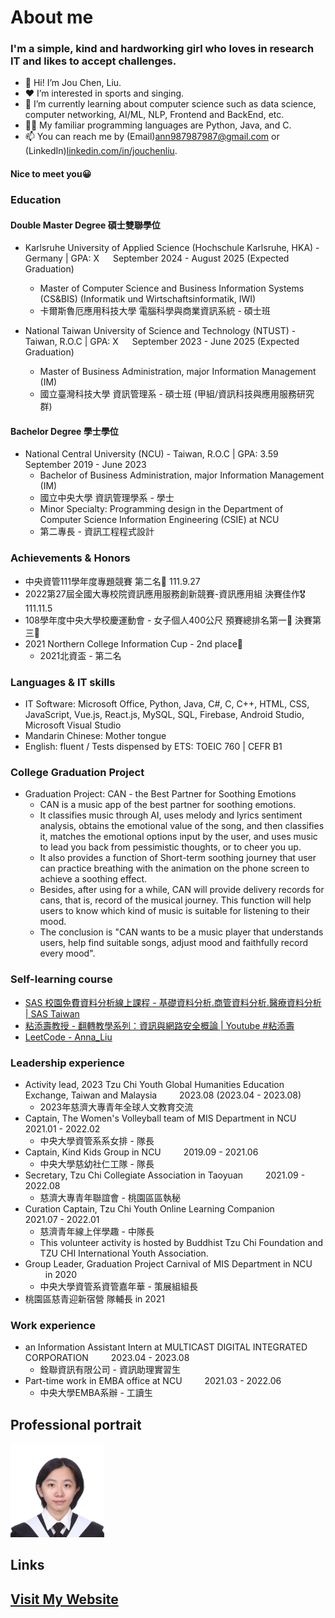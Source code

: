 # About me
### I'm a simple, kind and hardworking girl who loves in research IT and likes to accept challenges.
- 👋 Hi! I’m Jou Chen, Liu.
- ❤ I’m interested in sports and singing.
- 🌱 I’m currently learning about computer science such as data science, computer networking, AI/ML, NLP, Frontend and BackEnd, etc.
- 👩‍💻 My familiar programming languages are Python, Java, and C.
- 📫 You can reach me by (Email)ann987987987@gmail.com or (LinkedIn)[linkedin.com/in/jouchenliu](https://linkedin.com/in/jouchenliu).
#### Nice to meet you😀

### Education
#### Double Master Degree 碩士雙聯學位
* Karlsruhe University of Applied Science (Hochschule Karlsruhe, HKA) - Germany | GPA: X &emsp; September 2024 - August 2025 (Expected Graduation)
  - Master of Computer Science and Business Information Systems (CS&BIS) (Informatik und Wirtschaftsinformatik, IWI)
  - 卡爾斯魯厄應用科技大學 電腦科學與商業資訊系統 - 碩士班

* National Taiwan University of Science and Technology (NTUST) - Taiwan, R.O.C | GPA: X &emsp; September 2023 - June 2025 (Expected Graduation)
  - Master of Business Administration, major Information Management (IM)
  - 國立臺灣科技大學 資訊管理系 - 碩士班 (甲組/資訊科技與應用服務研究群)

#### Bachelor Degree 學士學位
* National Central University (NCU) - Taiwan, R.O.C | GPA: 3.59 &emsp; September 2019 - June 2023
  - Bachelor of Business Administration, major Information Management (IM)
  - 國立中央大學 資訊管理學系 - 學士
  - Minor Specialty: Programming design in the Department of Computer Science Information Engineering (CSIE) at NCU
  - 第二專長 - 資訊工程程式設計

### Achievements & Honors
* 中央資管111學年度專題競賽 第二名🥈 111.9.27
* 2022第27屆全國大專校院資訊應用服務創新競賽-資訊應用組 決賽佳作🎖 111.11.5
* 108學年度中央大學校慶運動會 - 女子個人400公尺 預賽總排名第一🥇 決賽第三🥉
* 2021 Northern College Information Cup - 2nd place🥈
  - 2021北資盃 - 第二名

### Languages & IT skills
* IT Software: Microsoft Office, Python, Java, C#, C, C++, HTML, CSS, JavaScript, Vue.js, React.js, MySQL, SQL, Firebase, Android Studio, Microsoft Visual Studio
* Mandarin Chinese: Mother tongue
* English: fluent / Tests dispensed by ETS: TOEIC 760 | CEFR B1

### College Graduation Project
* Graduation Project: CAN - the Best Partner for Soothing Emotions
  - CAN is a music app of the best partner for soothing emotions.
  - It classifies music through AI, uses melody and lyrics sentiment analysis, obtains the emotional value of the song, and then classifies it, matches the emotional options input by the user, and uses music to lead you back from pessimistic thoughts, or to cheer you up.
  - It also provides a function of Short-term soothing journey that user can practice breathing with the animation on the phone screen to achieve a soothing effect.
  - Besides, after using for a while, CAN will provide delivery records for cans, that is, record of the musical journey. This function will help users to know which kind of music is suitable for listening to their mood.
  - The conclusion is "CAN wants to be a music player that understands users, help find suitable songs, adjust mood and faithfully record every mood".

### Self-learning course
* [SAS 校園免費資料分析線上課程 - 基礎資料分析.商管資料分析.醫療資料分析 | SAS Taiwan](https://www.sas.com/zh_tw/events/21/academic/webinar.html)
* [粘添壽教授 - 翻轉教學系列：資訊與網路安全概論 | Youtube #粘添壽](https://youtube.com/playlist?list=PLWCTS9kq2MwQQJPFEw0yYiVr7C78HNKZ5)
* [LeetCode - Anna_Liu](https://leetcode.com/Anna_Liu/)

### Leadership experience
* Activity lead, 2023 Tzu Chi Youth Global Humanities Education Exchange, Taiwan and Malaysia &emsp;&emsp; 2023.08 (2023.04 - 2023.08)
  - 2023年慈濟大專青年全球人文教育交流
* Captain, The Women's Volleyball team of MIS Department in NCU &emsp;&emsp; 2021.01 - 2022.02
  - 中央大學資管系系女排 - 隊長
* Captain, Kind Kids Group in NCU &emsp;&emsp; 2019.09 - 2021.06
  - 中央大學慈幼社仁工隊 - 隊長
* Secretary, Tzu Chi Collegiate Association in Taoyuan &emsp;&emsp; 2021.09 - 2022.08
  - 慈濟大專青年聯誼會 - 桃園區區執秘
* Curation Captain, Tzu Chi Youth Online Learning Companion &emsp;&emsp; 2021.07 - 2022.01
  - 慈濟青年線上伴學趣 - 中隊長
  - This volunteer activity is hosted by Buddhist Tzu Chi Foundation and TZU CHI International Youth Association.
* Group Leader, Graduation Project Carnival of MIS Department in NCU &emsp;&emsp; in 2020
  - 中央大學資管系資管嘉年華 - 策展組組長
* 桃園區慈青迎新宿營 隊輔長 in 2021
  
### Work experience
* an Information Assistant Intern at MULTICAST DIGITAL INTEGRATED CORPORATION &emsp;&emsp; 2023.04 - 2023.08
  - 銓聯資訊有限公司 - 資訊助理實習生
* Part-time work in EMBA office at NCU &emsp;&emsp; 2021.03 - 2022.06
  - 中央大學EMBA系辦 - 工讀生

## Professional portrait
<img src="AnnaPhoto.jpg" width="150" alt="My professional portrait" />

## Links
## [Visit My Website](https://jouchenliu.github.io/anna-web/)
